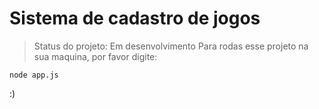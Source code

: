<h1>Sistema de cadastro de jogos</h1>

>Status do projeto: Em desenvolvimento
Para rodas esse projeto na sua maquina, por favor digite:

```
node app.js
```


:)